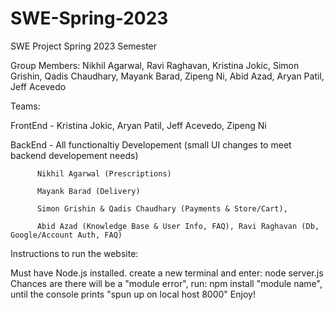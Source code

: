 # SWE-Spring-2023
SWE Project 
Spring 2023 Semester

Group Members: Nikhil Agarwal, Ravi Raghavan, Kristina Jokic, Simon Grishin, Qadis Chaudhary, Mayank Barad, Zipeng Ni, Abid Azad, Aryan Patil, Jeff Acevedo

Teams: 

FrontEnd - Kristina Jokic, Aryan Patil, Jeff Acevedo, Zipeng Ni

BackEnd - All functionaltiy Developement (small UI changes to meet backend developement needs)

          Nikhil Agarwal (Prescriptions)
          
          Mayank Barad (Delivery)
          
          Simon Grishin & Qadis Chaudhary (Payments & Store/Cart),

          Abid Azad (Knowledge Base & User Info, FAQ), Ravi Raghavan (Db, Google/Account Auth, FAQ)

Instructions to run the website:

Must have Node.js installed.
create a new terminal and enter: node server.js 
Chances are there will be a "module error", run: npm install "module name", until the console prints "spun up on local host 8000"
Enjoy!
